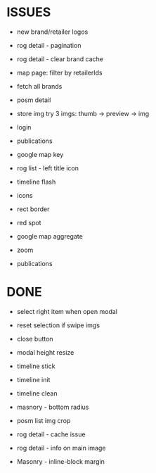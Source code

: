 # ISSUES
- new brand/retailer logos
- rog detail - pagination
- rog detail - clear brand cache
- map page: filter by retailerIds
- fetch all brands
- posm detail
- store img try 3 imgs: thumb -> preview -> img
- login
- publications
- google map key

- rog list - left title icon
- timeline flash
- icons
- rect border
- red spot
- google map aggregate
- zoom
- publications

# DONE
- select right item when open modal
- reset selection if swipe imgs
- close button
- modal height resize
- timeline stick

- timeline init
- timeline clean
- masnory - bottom radius
- posm list img crop
- rog detail - cache issue
- rog detail - info on main image
- Masonry - inline-block margin
